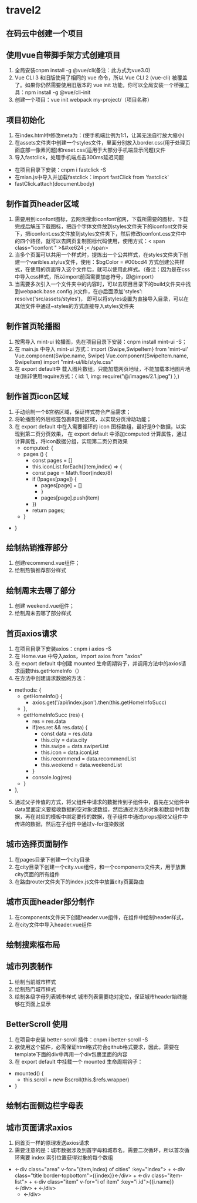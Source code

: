 # travel2


## 在码云中创建一个项目

## 使用vue自带脚手架方式创建项目
1. 全局安装cnpm install -g @vue/cli(备注：此方式为vue3.0)
2. Vue CLI 3 和旧版使用了相同的 vue 命令，所以 Vue CLI 2 (vue-cli) 被覆盖了。如果你仍然需要使用旧版本的 vue init 功能，你可以全局安装一个桥接工具：npm install -g @vue/cli-init
3. 创建一个项目：vue init webpack my-project/（项目名称）

## 项目初始化
1. 在index.html中修改meta为：<meta name="viewport" content="width=device-width,initial-scale=1.0,minimum-scale=1.0,maximum-scale=1.0,user-scalable=no">(使手机端比例为1:1，让其无法自行放大缩小)
2. 在assets文件夹中创建一个styles文件，里面分别放入border.css(用于处理页面底部一像素问题)和reset.css(适用于大部分手机端显示问题)文件
3. 导入fastclick，处理手机端点击300ms延迟问题
  + 在项目目录下安装：cnpm i fastclick -S
  + 在mian.js中导入并加载fastclick：import fastClick from 'fastclick' 
  + fastClick.attach(document.body)

## 制作首页header区域
1. 需要用到iconfont图标，去网页搜索iconfont官网，下载所需要的图标，下载完成后解压下载图标，把四个字体文件放到styles文件夹下的iconfont文件夹下，把iconfont.css文件放到styles文件夹下，然后修改iconfont.css文件中的四个路径，就可以去网页复制图标代码使用，使用方式：< span class="iconfont " >&#xe624 ;< /span>
2. 当多个页面可以共用一个样式时，提炼出一个公共样式，在styles文件夹下创建一个varibles.stylus文件，使用：$bgColor = #00bcd4 方式创建公共样式，在使用的页面导入这个文件后，就可以使用此样式。（备注：因为是在css中导入css样式，所以import前面需要加@符号，即@import）
3. 当需要多次引入一个文件夹中的内容时，可以去项目目录下的build文件夹中找到webpack.base.config.js文件，在@后面添加'styles': resolve('src/assets/styles')，
即可以将styles设置为直接导入目录，可以在其他文件中通过~styles的方式直接导入styles文件夹

## 制作首页轮播图
1. 按需导入 mint-ui 轮播图，先在项目目录下安装：cnpm install mint-ui -S；
2. 在 main.js 中导入 mint-ui 方式：import {Swipe,SwipeItem} from 'mint-ui'
Vue.component(Swipe.name, Swipe)
Vue.component(SwipeItem.name, SwipeItem)
import "mint-ui/lib/style.css"
3. 在 export default中 载入图片数组，只能加载网页地址，不能加载本地图片地址(除非使用require方式：{ id: 1, img: require("@/images/2.1.jpeg") },)

## 制作首页icon区域
1. 手动绘制一个8宫格区域，保证样式符合产品需求；
2. 将轮播图的外层标签包裹8宫格区域，以实现分页滑动功能；
3. 在 export default 中在入需要循环的 icon 图标数组，最好是9个数据，以实现到第二页分页效果，
    在 export default 中添加computed 计算属性，通过计算属性，将icon数据分组，实现第二页分页效果
    + computed: {
    + pages () {
      + const pages = []
      + this.iconList.forEach((item,index) => {
      + const page = Math.floor(index/8)
      + if (!pages[page]) {
        + pages[page] = []
        + }
        + pages[page].push(item)
      + })
      + return pages;
    + }
  + }

## 绘制热销推荐部分
1. 创建recommend.vue组件；
2. 绘制热销推荐部分样式

## 绘制周末去哪了部分
1. 创建 weekend.vue组件；
2. 绘制周末去哪了部分样式

## 首页axios请求
1. 在项目目录下安装axios：cnpm i axios -S
2. 在 Home.vue 中导入axios，import axios from "axios"
3. 在 export default 中创建 mounted 生命周期钩子，并调用方法中的axios请求函数this.getHomeInfo（）
4. 在方法中创建请求数据的方法：
  + methods: {
    + getHomeInfo() {
      + axios.get('/api/index.json').then(this.getHomeInfoSucc)
    + },
    + getHomeInfoSucc (res) {
      + res = res.data
      + if(res.ret && res.data) {
        + const data = res.data
        + this.city = data.city
        + this.swipe = data.swiperList
        + this.icon = data.iconList
        + this.recommend = data.recommendList
        + this.weekend = data.weekendList
      + }
      + console.log(res)
    + }
  + },
  5. 通过父子传值的方式，将父组件中请求的数据传到子组件中，首先在父组件中data里面定义要接收数据的空对象或数组，然后通过方法向对象和数组中传数据，再在对应的模板中绑定要传的数据，在子组件中通过props接收父组件中传递的数据，然后在子组件中通过v-for渲染数据

## 城市选择页面制作
  1. 在pages目录下创建一个city目录
  2. 在city目录下创建一个city.vue组件，和一个components文件夹，用于放置city页面的所有组件
  3. 在路由router文件夹下的index.js文件中放置city页面路由

## 城市页面header部分制作
  1. 在components文件夹下创建header.vue组件，在组件中绘制header样式，
  2. 在city文件中导入header.vue组件

## 绘制搜索框布局

## 城市列表制作
1. 绘制当前城市样式
2. 绘制热门城市样式
3. 绘制各级字母列表城市样式
城市列表需要绝对定位，保证城市header始终能够在页面上显示

## BetterScroll 使用
1. 在项目中安装 better-scroll 插件：cnpm i better-scroll -S
2. 欲使用这个插件，必需保证html格式符合github格式要求，因此，需要在template下面的div中再用一个div包裹里面的内容
3. 在 export default 中挂载一个 mounted 生命周期钩子：
  + mounted() {
    + this.scroll = new Bscroll(this.$refs.wrapper)
  + }

## 绘制右面侧边栏字母表

## 城市页面请求axios
1. 同首页一样的原理发送axios请求
2. 需要注意的是：城市数据涉及到首字母和城市名，需要二次循环，所以首次循环需要 index 索引位置获得对象的每个数组
  + <-div class="area" v-for="(item,index) of cities" :key="index">
        + <-div class="title border-topbottom">{{index}}<-/div>
        + <-div class="item-list">
          + <-div class="item" v-for="i of item" :key="i.id">{{i.name}}<-/div>
        + <-/div>
      + <-/div>
